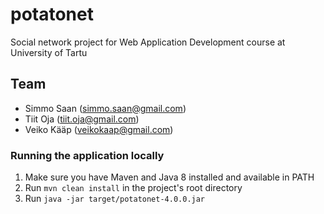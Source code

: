# potatonet
Social network project for Web Application Development course at University of Tartu

## Team
* Simmo Saan (simmo.saan@gmail.com)
* Tiit Oja (tiit.oja@gmail.com)
* Veiko Kääp (veikokaap@gmail.com)

### Running the application locally
1. Make sure you have Maven and Java 8 installed and available in PATH
2. Run `mvn clean install` in the project's root directory
3. Run `java -jar target/potatonet-4.0.0.jar`